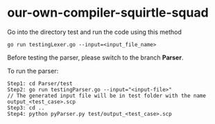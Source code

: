 # our-own-compiler-squirtle-squad

Go into the directory test and run the code using this method

```
go run testingLexer.go --input=<input_file_name>
```

Before testing the parser, please switch to the branch **Parser**. 

To run the parser:

```
Step1: cd Parser/test
Step2: go run testingParser.go --input="<input-file>"
// The generated input file will be in test folder with the name output_<test_case>.scp
Step3: cd ..
Step4: python pyParser.py test/output_<test_case>.scp
```